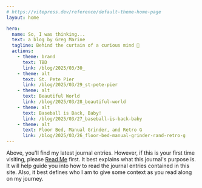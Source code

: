 ```yaml
---
# https://vitepress.dev/reference/default-theme-home-page
layout: home

hero:
  name: So, I was thinking...
  text: a blog by Greg Marine
  tagline: Behind the curtain of a curious mind 🤔
  actions:
    - theme: brand
      text: TBD
      link: /blog/2025/03/30_
    - theme: alt
      text: St. Pete Pier
      link: /blog/2025/03/29_st-pete-pier
    - theme: alt
      text: Beautiful World
      link: /blog/2025/03/28_beautiful-world
    - theme: alt
      text: Baseball is Back, Baby!
      link: /blog/2025/03/27_baseball-is-back-baby
    - theme: alt
      text: Floor Bed, Manual Grinder, and Retro G
      link: /blog/2025/03/26_floor-bed-manual-grinder-rand-retro-g
---
```


Above, you'll find my latest journal entries. However, if this is your first time visiting, please [Read Me](read-me) first. It best explains what this journal's purpose is. It will help guide you into how to read the journal entries contained in this site. Also, it best defines who I am to give some context as you read along on my journey.